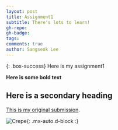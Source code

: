 ```yaml
---
layout: post
title: Assignment1
subtitle: There's lots to learn!
gh-repo: 
gh-badge: 
tags: 
comments: true
author: Sangseok Lee
---
```


{: .box-success}
Here is my assignment1

**Here is some bold text**

## Here is a secondary heading

[This is my original submission](https://github.com/citydataviz/data-viz-smm635/blob/main/Lecture1/SMM635_Basic_practice.ipynb).

![Crepe](/assets/img/ass1.jpg){: .mx-auto.d-block :}

